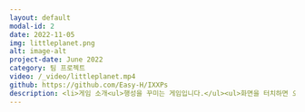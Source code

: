 ```yaml
---
layout: default
modal-id: 2
date: 2022-11-05
img: littleplanet.png
alt: image-alt
project-date: June 2022
category: 팀 프로젝트
video: /_video/littleplanet.mp4
github: https://github.com/Easy-H/IXXPs
description: <li>게임 소개<ul>행성을 꾸미는 게임입니다.</ul><ul>화면을 터치하면 오브젝트에서 생산되는 재화를 획득할 수 있으며, 획득한 재화로 오브젝트를 구매하여 다시 재화를 생산하거나 행성을 꾸밉니다.</ul><ul>툰 쉐이더와 로우 폴리 모델을 사용하여 아기자기한 느끔을 주어 힐링을 줄 수 있는 게임으로 제작하였습니다.</ul><ul>2022년 게임인 해커톤에서 제작하여 5등을 수상하였습니다.</ul></li><li>역할<ul>게임 기획</ul><ul>프로그래밍</ul></li>
---
```

